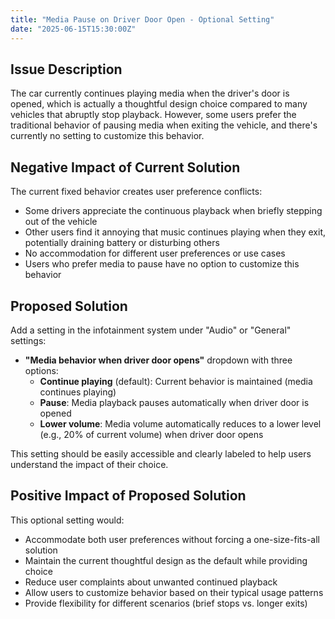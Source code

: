 ```yaml
---
title: "Media Pause on Driver Door Open - Optional Setting"
date: "2025-06-15T15:30:00Z"
---
```


## Issue Description

The car currently continues playing media when the driver's door is opened, which is actually a thoughtful design choice compared to many vehicles that abruptly stop playback. However, some users prefer the traditional behavior of pausing media when exiting the vehicle, and there's currently no setting to customize this behavior.

## Negative Impact of Current Solution

The current fixed behavior creates user preference conflicts:

- Some drivers appreciate the continuous playback when briefly stepping out of the vehicle
- Other users find it annoying that music continues playing when they exit, potentially draining battery or disturbing others
- No accommodation for different user preferences or use cases
- Users who prefer media to pause have no option to customize this behavior

## Proposed Solution

Add a setting in the infotainment system under "Audio" or "General" settings:

- **"Media behavior when driver door opens"** dropdown with three options:
  - **Continue playing** (default): Current behavior is maintained (media continues playing)
  - **Pause**: Media playback pauses automatically when driver door is opened
  - **Lower volume**: Media volume automatically reduces to a lower level (e.g., 20% of current volume) when driver door opens

This setting should be easily accessible and clearly labeled to help users understand the impact of their choice.

## Positive Impact of Proposed Solution

This optional setting would:

- Accommodate both user preferences without forcing a one-size-fits-all solution
- Maintain the current thoughtful design as the default while providing choice
- Reduce user complaints about unwanted continued playback
- Allow users to customize behavior based on their typical usage patterns
- Provide flexibility for different scenarios (brief stops vs. longer exits)
